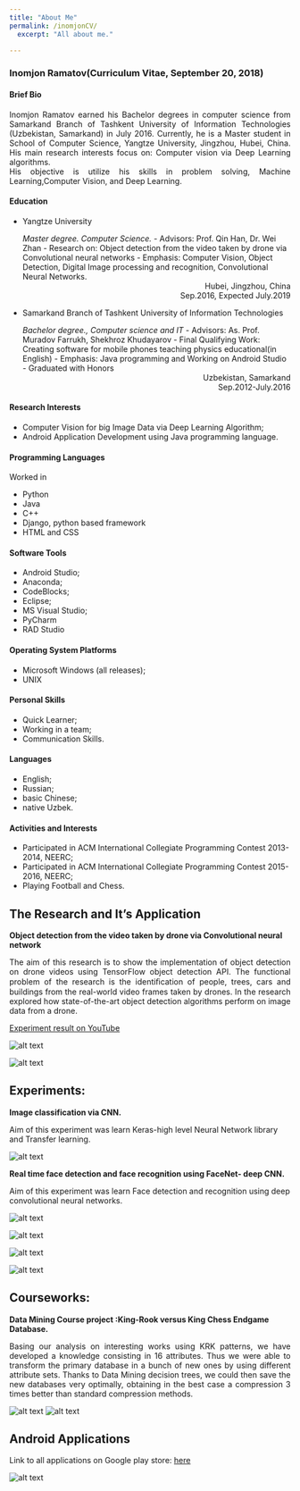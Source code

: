 ```yaml
---
title: "About Me"
permalink: /inomjonCV/
  excerpt: "All about me."

---
```



### Inomjon Ramatov(Curriculum Vitae, September 20, 2018)

#### Brief Bio <br>

 <p style="text-align: justify">Inomjon Ramatov earned his Bachelor degrees in computer science from Samarkand Branch of Tashkent University of Information Technologies (Uzbekistan, Samarkand) in July 2016. Currently, he is a Master student in School of Computer Science, Yangtze University, Jingzhou, Hubei, China. His main research interests focus on: Computer vision via Deep Learning algorithms.<br>
 His objective is utilize his skills in problem solving, Machine Learning,Computer Vision, and Deep Learning. </p>


#### Education
* <p style="text-align: left">Yangtze University  </p>
   <i>Master degree. Computer Science. </i>
   - Advisors: Prof. Qin Han, Dr. Wei Zhan
   -  Research on: Object detection from the video taken by drone via Convolutional neural networks
   - Emphasis: Computer Vision, Object Detection, Digital Image processing and recognition, Convolutional Neural Networks.

  <div style="text-align: right">
  Hubei, Jingzhou, China
  <br> Sep.2016, Expected July.2019
  </div>

*  <p style="text-align: left">Samarkand Branch of Tashkent University of Information Technologies </p>
     <i>Bachelor degree., Computer science and IT </i>
     - Advisors: As. Prof. Muradov Farrukh, Shekhroz Khudayarov
     -  Final Qualifying Work: Creating software for mobile phones teaching physics educational(in English)
     - Emphasis: Java programming and Working on Android Studio
     - Graduated with Honors
     <div style="text-align: right"> Uzbekistan, Samarkand </div>
     <div style="text-align: right"> Sep.2012-July.2016 </div>


#### Research Interests
* Computer Vision for big Image Data via Deep Learning Algorithm;
* Android Application Development using Java programming language.

#### Programming Languages
Worked in
* Python
* Java
* C++
* Django, python based framework
* HTML and CSS

#### Software Tools
* Android Studio;
* Anaconda;
* CodeBlocks;
* Eclipse;
* MS Visual Studio;
* PyCharm
* RAD Studio

#### Operating System Platforms
* Microsoft Windows (all releases);
* UNIX

#### Personal Skills
* Quick Learner;
* Working in a team;
* Communication Skills.

#### Languages

* English;
* Russian;
* basic Chinese;
* native Uzbek.

#### Activities and Interests
* Participated in ACM International Collegiate Programming Contest 2013-2014, NEERC;
* Participated in ACM International Collegiate Programming Contest 2015-2016, NEERC;
* Playing Football and Chess.

## The Research and It’s Application
**Object detection from the video taken by drone via Convolutional neural network**

<div style="text-align:justify"> The aim of this research is to show the implementation of object detection on drone videos using TensorFlow object detection API. The functional problem of the research is the identiﬁcation of people, trees, cars and buildings from the real-world video frames taken by drones. In the research explored how state-of-the-art object detection algorithms perform on image data from a drone. </div>

[Experiment result on YouTube](https://www.youtube.com/watch?v=Ym5aURaypu0&feature=youtu.be "Object detection from the video taken by drone via Convolutional neural network")

![alt text](../images/experiment1.jpg "Experiment result")

![alt text](../images/experiment2.jpg "Experiment result")

## Experiments:
**Image classification via CNN.**

Aim of this experiment was learn Keras-high level Neural Network library and Transfer learning.

![alt text](../images/experiment3.jpg "Experiment result")

**Real time face detection and face recognition using FaceNet- deep CNN.**

Aim of this experiment was learn Face detection and recognition using deep convolutional neural networks.

![alt text](../images/experiment5.jpg "Experiment result")

![alt text](../images/experiment6.jpg "Experiment result")

![alt text](../images/experiment7.png "Experiment result")

![alt text](../images/experiment8.png "Experiment result")

## Courseworks:

**Data Mining Course project :King-Rook versus King Chess Endgame Database.**

 <div style="text-align:justify"> Basing our analysis on interesting works using KRK patterns, we have developed a knowledge consisting in 16 attributes. Thus we were able to transform the primary database in a bunch of new ones by using different attribute sets. Thanks to Data Mining decision trees, we could then save the new databases very optimally, obtaining in the best case a compression 3 times better than standard compression methods.</div>

 ![alt text](../images/experiment9.jpg "Experiment result")
 ![alt text](../images/experiment10.jpg "Experiment result")

## Android Applications

Link to all applications on Google play store: [here](https://play.google.com/store/apps/developer?id=Inomjon)

![alt text](../images/apps.jpg "Android applications")
